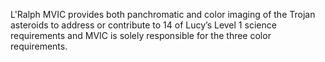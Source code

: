 L'Ralph MVIC provides both panchromatic and color imaging of the Trojan asteroids to address or contribute to 14 of Lucy’s Level 1 science requirements and MVIC is solely responsible for the three color requirements.
        